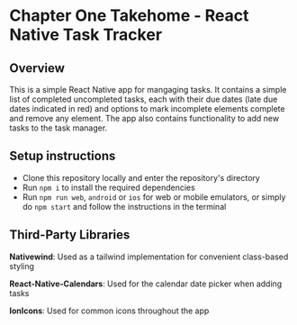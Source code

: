# Chapter One Takehome - React Native Task Tracker

## Overview
This is a simple React Native app for mangaging tasks. It contains a simple list of completed uncompleted tasks, each with their due dates (late due dates indicated in red) and options to mark incomplete elements complete and remove any element. The app also contains functionality to add new tasks to the task manager. 

## Setup instructions
- Clone this repository locally and enter the repository's directory
- Run `npm i` to install the required dependencies
- Run `npm run web`, `android` or `ios` for web or mobile emulators, or simply do `npm start` and follow the instructions in the terminal

## Third-Party Libraries
**Nativewind**: Used as a tailwind implementation for convenient class-based styling

**React-Native-Calendars**: Used for the calendar date picker when adding tasks

**IonIcons**: Used for common icons throughout the app

